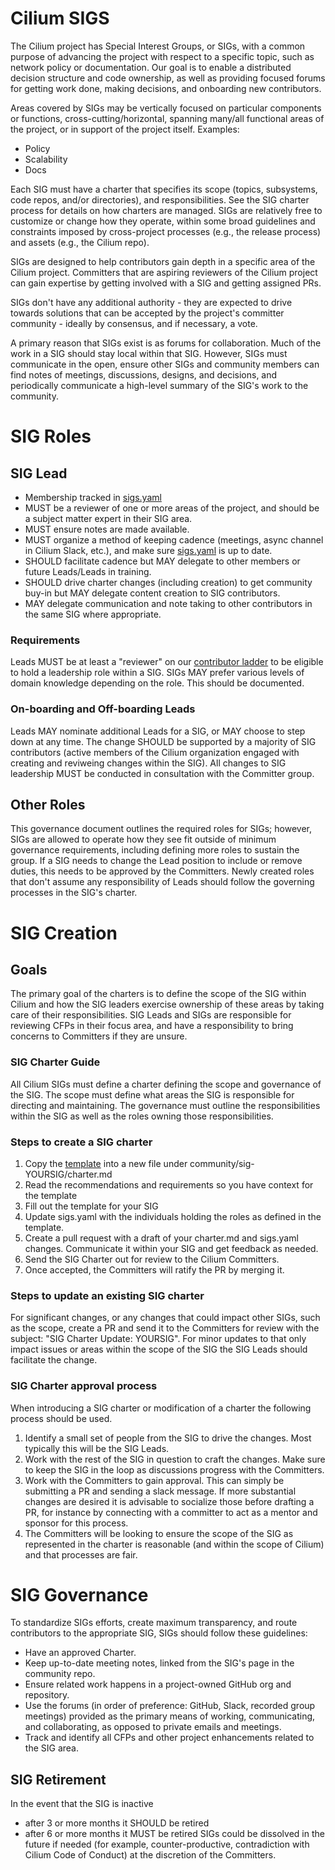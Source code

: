 # Cilium SIGS

The Cilium project has Special Interest Groups, or SIGs, with a common purpose of advancing the project with respect to a specific topic, such as network policy or documentation. Our goal is to enable a distributed decision structure and code ownership, as well as providing focused forums for getting work done, making decisions, and onboarding new contributors. 

Areas covered by SIGs may be vertically focused on particular components or functions, cross-cutting/horizontal, spanning many/all functional areas of the project, or in support of the project itself. Examples:

- Policy
- Scalability
- Docs

Each SIG must have a charter that specifies its scope (topics, subsystems, code repos, and/or directories), and responsibilities. See the SIG charter process for details on how charters are managed. SIGs are relatively free to customize or change how they operate, within some broad guidelines and constraints imposed by cross-project processes (e.g., the release process) and assets (e.g., the Cilium repo).

SIGs are designed to help contributors gain depth in a specific area of the Cilium project. Committers that are aspiring reviewers of the Cilium project can gain expertise by getting involved with a SIG and getting assigned PRs.

SIGs don't have any additional authority - they are expected to drive towards solutions that can be accepted by the project's committer community - ideally by consensus, and if necessary, a vote. 

A primary reason that SIGs exist is as forums for collaboration. Much of the work in a SIG should stay local within that SIG. However, SIGs must communicate in the open, ensure other SIGs and community members can find notes of meetings, discussions, designs, and decisions, and periodically communicate a high-level summary of the SIG's work to the community.

# SIG Roles

## SIG Lead

- Membership tracked in [sigs.yaml](./sigs.yaml)
- MUST be a reviewer of one or more areas of the project, and should be a subject matter expert in their SIG area.
- MUST ensure notes are made available.
- MUST organize a method of keeping cadence (meetings, async channel in Cilium Slack, etc.), and make sure [sigs.yaml](./sigs.yaml) is up to date.
- SHOULD facilitate cadence but MAY delegate to other members or future Leads/Leads in training.
- SHOULD drive charter changes (including creation) to get community buy-in but MAY delegate content creation to SIG contributors.
- MAY delegate communication and note taking to other contributors in the same SIG where appropriate.

### Requirements
Leads MUST be at least a "reviewer" on our [contributor ladder](https://github.com/cilium/community/blob/main/CONTRIBUTOR-LADDER.md#reviewer) to be eligible to hold a leadership role within a SIG.
SIGs MAY prefer various levels of domain knowledge depending on the role. This should be documented.

### On-boarding and Off-boarding Leads
Leads MAY nominate additional Leads for a SIG, or MAY choose to step down at any time. The change SHOULD be supported by a majority of SIG contributors (active members of the Cilium organization engaged with creating and reviweing changes within the SIG). All changes to SIG leadership MUST be conducted in consultation with the Committer group. 

## Other Roles
This governance document outlines the required roles for SIGs; however, SIGs are allowed to operate how they see fit outside of minimum governance requirements, including defining more roles to sustain the group. If a SIG needs to change the Lead position to include or remove duties, this needs to be approved by the Committers. Newly created roles that don't assume any responsibility of Leads should follow the governing processes in the SIG's charter.

# SIG Creation

## Goals
The primary goal of the charters is to define the scope of the SIG within Cilium and how the SIG leaders exercise ownership of these areas by taking care of their responsibilities. SIG Leads and SIGs are responsible for reviewing CFPs in their focus area, and have a responsibility to bring concerns to Committers if they are unsure. 

### SIG Charter Guide
All Cilium SIGs must define a charter defining the scope and governance of the SIG.
The scope must define what areas the SIG is responsible for directing and maintaining.
The governance must outline the responsibilities within the SIG as well as the roles owning those responsibilities.

### Steps to create a SIG charter
1. Copy the [template](./sig-TEMPLATE/charter.md) into a new file under community/sig-YOURSIG/charter.md
1. Read the recommendations and requirements so you have context for the template
1. Fill out the template for your SIG
1. Update sigs.yaml with the individuals holding the roles as defined in the template.
1. Create a pull request with a draft of your charter.md and sigs.yaml changes. Communicate it within your SIG and get feedback as needed.
1. Send the SIG Charter out for review to the Cilium Committers.
1. Once accepted, the Committers will ratify the PR by merging it.

### Steps to update an existing SIG charter
For significant changes, or any changes that could impact other SIGs, such as the scope, create a PR and send it to the Committers for review with the subject: "SIG Charter Update: YOURSIG".
For minor updates to that only impact issues or areas within the scope of the SIG the SIG Leads should facilitate the change.

### SIG Charter approval process
When introducing a SIG charter or modification of a charter the following process should be used.

1. Identify a small set of people from the SIG to drive the changes. Most typically this will be the SIG Leads.
1. Work with the rest of the SIG in question to craft the changes. Make sure to keep the SIG in the loop as discussions progress with the Committers.
1. Work with the Committers to gain approval. This can simply be submitting a PR and sending a slack message. If more substantial changes are desired it is advisable to socialize those before drafting a PR, for instance by connecting with a committer to act as a mentor and sponsor for this process.
1. The Committers will be looking to ensure the scope of the SIG as represented in the charter is reasonable (and within the scope of Cilium) and that processes are fair.

# SIG Governance
To standardize SIGs efforts, create maximum transparency, and route contributors to the appropriate SIG, SIGs should follow these guidelines:

- Have an approved Charter.
- Keep up-to-date meeting notes, linked from the SIG's page in the community repo.
- Ensure related work happens in a project-owned GitHub org and repository.
- Use the forums (in order of preference: GitHub, Slack, recorded group meetings) provided as the primary means of working, communicating, and collaborating, as opposed to private emails and meetings.
- Track and identify all CFPs and other project enhancements related to the SIG area.

## SIG Retirement
In the event that the SIG is inactive 
- after 3 or more months it SHOULD be retired
- after 6 or more months it MUST be retired
SIGs could be dissolved in the future if needed (for example, counter-productive, contradiction with Cilium Code of Conduct) at the discretion of the Committers.
